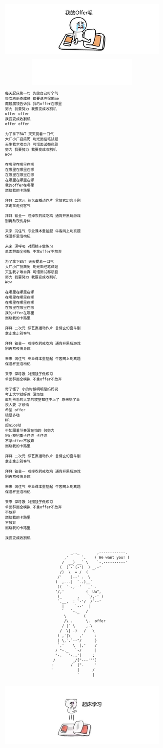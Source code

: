 [![where-is-my-offer](/images/where-is-my-offer.png)](https://doocs.github.io/advanced-java/#/offer)

<p align="center"><iframe frameborder="no" border="0" marginwidth="0" marginheight="0" width=330 height=86 src="//music.163.com/outchain/player?type=2&id=1321616516&auto=1&height=66"></iframe></p>

```
每天起床第一句 先给自己打个气
每次刷新查成绩 都要说声保佑me
魔镜魔镜告诉我 我的offer在哪里
努力 我要努力 我要变成收割机
offer offer
我要变成收割机
offer offer

为了拿下BAT 天天提着一口气
大厂小厂投简历 刷光面经笔试题
天生我才难自弃 可惜面试都悲剧
努力 我要努力 我要变成收割机
Wow

在哪里在哪里在哪
在哪里在哪里在哪
在哪里在哪里在哪
在哪里在哪里在哪
我的offer在哪里
燃烧我的卡路里

拜拜 二次元 综艺直播动作片 言情玄幻宫斗剧
拿走拿走别客气

拜拜 铂金一 戒掉农药戒吃鸡 通宵开黑玩游戏
别再熬夜伤身体

来来 沉住气 专业课本重拾起 牛客网上刷真题
保温杯里泡枸杞

来来 深呼吸 对照镜子做练习
单面群面全模拟 不拿offer不放弃

为了拿下BAT 天天提着一口气
大厂小厂投简历 刷光面经笔试题
天生我才难自弃 可惜面试都悲剧
努力 我要努力 我要变成收割机
Wow

在哪里在哪里在哪
在哪里在哪里在哪
在哪里在哪里在哪
在哪里在哪里在哪
我的offer在哪里
燃烧我的卡路里

拜拜 二次元 综艺直播动作片 言情玄幻宫斗剧
拿走拿走别客气

拜拜 铂金一 戒掉农药戒吃鸡 通宵开黑玩游戏
别再熬夜伤身体

来来 沉住气 专业课本重拾起 牛客网上刷真题
保温杯里泡枸杞

来来 深呼吸 对照镜子做练习
单面群面全模拟 不拿offer不放弃

奇了怪了 小的时候明明是妈妈说
考上大学就好惹 没烦恼
直到熟悉的大学的寝室都住不上了 原来毕了业
没人要 才烦恼
希望 offer
钱是多哒
HR
超nice哒
不如跟着节奏没在怕的 努努力
别让校招季卡住你 卡住你
不拿offer不放弃
燃烧我的卡路里

拜拜 二次元 综艺直播动作片 言情玄幻宫斗剧
拿走拿走别客气

拜拜 铂金一 戒掉农药戒吃鸡 通宵开黑玩游戏
别再熬夜伤身体

来来 沉住气 专业课本重拾起 牛客网上刷真题
保温杯里泡枸杞

来来 深呼吸 对照镜子做练习
单面群面全模拟 不拿offer不放弃
不放弃
燃烧我的卡路里
不放弃
燃烧我的卡路里

我要变成收割机


                              _.._        ,------------.
                           ,'      `.    ( We want you! )
                          /  __) __` \    `-,----------'
                         (  (`-`(-')  ) _.-'
                         /)  \  = /  (
                        /'    |--' .  \
                       (  ,---|  `-.)__`
                        )(  `-.,--'   _`-.
                       '/,'          (  Uu",
                        (_       ,    `/,-' )
                        `.__,  : `-'/  /`--'
                          |     `--'  |
                          `   `-._   /
                           \        (
                           /\ .      \.  offer
                          / |` \     ,-\
                         /  \| .)   /   \
                        ( ,'|\    ,'     :
                        | \,`.`--"/      }
                        `,'    \  |,'    /
                       / "-._   `-/      |
                       "-.   "-.,'|     ;
                      /        _/["---'""]
                     :        /  |"-     '
                     '           |      /
                                 `      |
       
```

[![get-up-and-study](/images/get-up-and-study.png)](https://doocs.github.io/advanced-java)